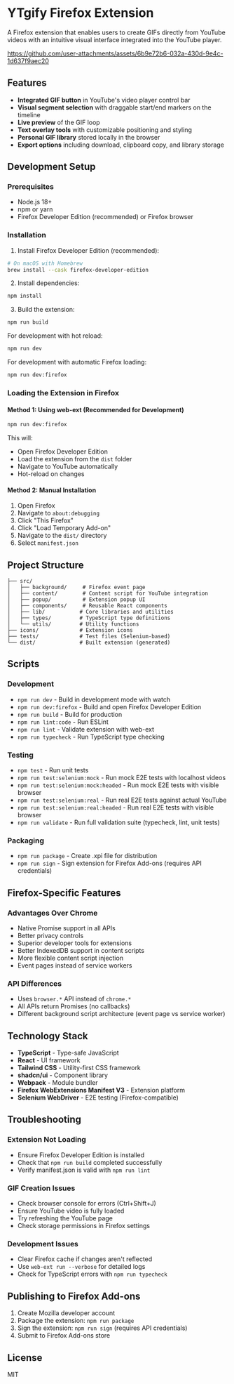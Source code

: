 # YTgify Firefox Extension

A Firefox extension that enables users to create GIFs directly from YouTube videos with an intuitive visual interface integrated into the YouTube player.

https://github.com/user-attachments/assets/6b9e72b6-032a-430d-9e4c-1d637f9aec20

## Features

- **Integrated GIF button** in YouTube's video player control bar
- **Visual segment selection** with draggable start/end markers on the timeline
- **Live preview** of the GIF loop
- **Text overlay tools** with customizable positioning and styling
- **Personal GIF library** stored locally in the browser
- **Export options** including download, clipboard copy, and library storage

## Development Setup

### Prerequisites

- Node.js 18+
- npm or yarn
- Firefox Developer Edition (recommended) or Firefox browser

### Installation

1. Install Firefox Developer Edition (recommended):

```bash
# On macOS with Homebrew
brew install --cask firefox-developer-edition
```

2. Install dependencies:

```bash
npm install
```

3. Build the extension:

```bash
npm run build
```

For development with hot reload:

```bash
npm run dev
```

For development with automatic Firefox loading:

```bash
npm run dev:firefox
```

### Loading the Extension in Firefox

#### Method 1: Using web-ext (Recommended for Development)

```bash
npm run dev:firefox
```

This will:
- Open Firefox Developer Edition
- Load the extension from the `dist` folder
- Navigate to YouTube automatically
- Hot-reload on changes

#### Method 2: Manual Installation

1. Open Firefox
2. Navigate to `about:debugging`
3. Click "This Firefox"
4. Click "Load Temporary Add-on"
5. Navigate to the `dist/` directory
6. Select `manifest.json`

## Project Structure

```
├── src/
│   ├── background/     # Firefox event page
│   ├── content/        # Content script for YouTube integration
│   ├── popup/          # Extension popup UI
│   ├── components/     # Reusable React components
│   ├── lib/           # Core libraries and utilities
│   ├── types/         # TypeScript type definitions
│   └── utils/         # Utility functions
├── icons/             # Extension icons
├── tests/             # Test files (Selenium-based)
└── dist/              # Built extension (generated)
```

## Scripts

### Development
- `npm run dev` - Build in development mode with watch
- `npm run dev:firefox` - Build and open Firefox Developer Edition
- `npm run build` - Build for production
- `npm run lint:code` - Run ESLint
- `npm run lint` - Validate extension with web-ext
- `npm run typecheck` - Run TypeScript type checking

### Testing
- `npm test` - Run unit tests
- `npm run test:selenium:mock` - Run mock E2E tests with localhost videos
- `npm run test:selenium:mock:headed` - Run mock E2E tests with visible browser
- `npm run test:selenium:real` - Run real E2E tests against actual YouTube
- `npm run test:selenium:real:headed` - Run real E2E tests with visible browser
- `npm run validate` - Run full validation suite (typecheck, lint, unit tests)

### Packaging
- `npm run package` - Create .xpi file for distribution
- `npm run sign` - Sign extension for Firefox Add-ons (requires API credentials)

## Firefox-Specific Features

### Advantages Over Chrome
- Native Promise support in all APIs
- Better privacy controls
- Superior developer tools for extensions
- Better IndexedDB support in content scripts
- More flexible content script injection
- Event pages instead of service workers

### API Differences
- Uses `browser.*` API instead of `chrome.*`
- All APIs return Promises (no callbacks)
- Different background script architecture (event page vs service worker)

## Technology Stack

- **TypeScript** - Type-safe JavaScript
- **React** - UI framework
- **Tailwind CSS** - Utility-first CSS framework
- **shadcn/ui** - Component library
- **Webpack** - Module bundler
- **Firefox WebExtensions Manifest V3** - Extension platform
- **Selenium WebDriver** - E2E testing (Firefox-compatible)

## Troubleshooting

### Extension Not Loading
- Ensure Firefox Developer Edition is installed
- Check that `npm run build` completed successfully
- Verify manifest.json is valid with `npm run lint`

### GIF Creation Issues
- Check browser console for errors (Ctrl+Shift+J)
- Ensure YouTube video is fully loaded
- Try refreshing the YouTube page
- Check storage permissions in Firefox settings

### Development Issues
- Clear Firefox cache if changes aren't reflected
- Use `web-ext run --verbose` for detailed logs
- Check for TypeScript errors with `npm run typecheck`

## Publishing to Firefox Add-ons

1. Create Mozilla developer account
2. Package the extension: `npm run package`
3. Sign the extension: `npm run sign` (requires API credentials)
4. Submit to Firefox Add-ons store

## License

MIT
